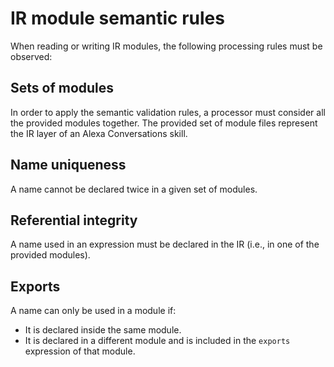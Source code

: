 # IR module semantic rules

When reading or writing IR modules, the following processing rules must be observed:

## Sets of modules

In order to apply the semantic validation rules, a processor must consider all the provided modules together. The provided set of module files represent the IR layer of an Alexa Conversations skill.

## Name uniqueness

A name cannot be declared twice in a given set of modules.

## Referential integrity

A name used in an expression must be declared in the IR (i.e., in one of the provided modules).

## Exports

A name can only be used in a module if:

- It is declared inside the same module.
- It is declared in a different module and is included in the `exports` expression of that module.
